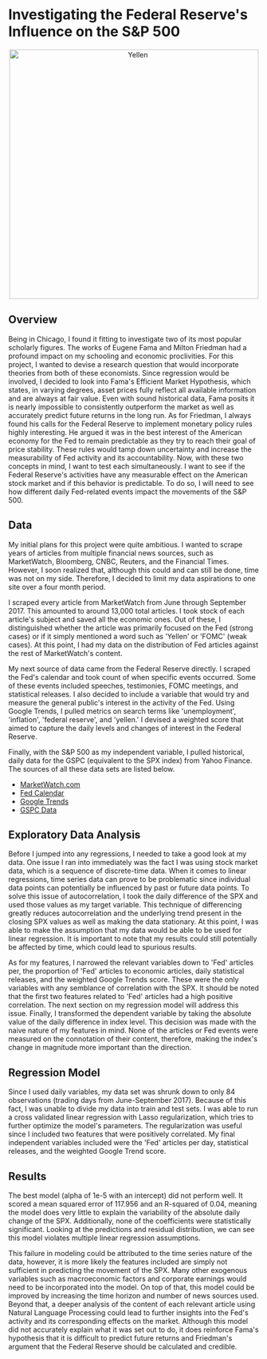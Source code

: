 # Investigating the Federal Reserve's Influence on the S&P 500  

<p align="center"><img src="http://www.frontpagemag.com/sites/default/files/uploads/2014/10/janet-yellen.jpg" alt="Yellen" width="500"/></p>  

## Overview  

Being in Chicago, I found it fitting to investigate two of its most popular scholarly figures. The works of Eugene Fama and Milton Friedman had a profound impact on my schooling and economic proclivities. For this project, I wanted to devise a research question that would incorporate theories from both of these economists. Since regression would be involved, I decided to look into Fama's Efficient Market Hypothesis, which states, in varying degrees, asset prices fully reflect all available information and are always at fair value. Even with sound historical data, Fama posits it is nearly impossible to consistently outperform the market as well as accurately predict future returns in the long run. As for Friedman, I always found his calls for the Federal Reserve to implement monetary policy rules highly interesting. He argued it was in the best interest of the American economy for the Fed to remain predictable as they try to reach their goal of price stability. These rules would tamp down uncertainty and increase the measurability of Fed activity and its accountability. Now, with these two concepts in mind, I want to test each simultaneously. I want to see if the Federal Reserve's activities have any measurable effect on the American stock market and if this behavior is predictable. To do so, I will need to see how different daily Fed-related events impact the movements of the S&P 500.

## Data  

My initial plans for this project were quite ambitious. I wanted to scrape years of articles from multiple financial news sources, such as MarketWatch, Bloomberg, CNBC, Reuters, and the Financial Times. However, I soon realized that, although this could and can still be done, time was not on my side. Therefore, I decided to limit my data aspirations to one site over a four month period.

I scraped every article from MarketWatch from June through September 2017. This amounted to around 13,000 total articles. I took stock of each article's subject and saved all the economic ones. Out of these, I distinguished whether the article was primarily focused on the Fed (strong cases) or if it simply mentioned a word such as 'Yellen' or 'FOMC' (weak cases). At this point, I had my data on the distribution of Fed articles against the rest of MarketWatch's content.

My next source of data came from the Federal Reserve directly. I scraped the Fed's calendar and took count of when specific events occurred. Some of these events included speeches, testimonies, FOMC meetings, and statistical releases. I also decided to include a variable that would try and measure the general public's interest in the activity of the Fed. Using Google Trends, I pulled metrics on search terms like 'unemployment', 'inflation', 'federal reserve', and 'yellen.' I devised a weighted score that aimed to capture the daily levels and changes of interest in the Federal Reserve.

Finally, with the S&P 500 as my independent variable, I pulled historical, daily data for the GSPC (equivalent to the SPX index) from Yahoo Finance. The sources of all these data sets are listed below.

* [MarketWatch.com](http://www.marketwatch.com/search?q=&m=Keyword&rpp=100&mp=806&bd=true&bd=false&bdv=09%2F30%2F2017&rs=true)  
* [Fed Calendar](https://www.federalreserve.gov/newsevents/2017-september.htm)
* [Google Trends](https://trends.google.com/trends/explore?date=today%203-m&geo=US&q=federal%20reserve)  
* [GSPC Data](https://finance.yahoo.com/quote/%5EGSPC/history?p=%5EGSPC)  

## Exploratory Data Analysis  

Before I jumped into any regressions, I needed to take a good look at my data. One issue I ran into immediately was the fact I was using stock market data, which is a sequence of discrete-time data. When it comes to linear regressions, time series data can prove to be problematic since individual data points can potentially be influenced by past or future data points. To solve this issue of autocorrelation, I took the daily difference of the SPX and used those values as my target variable. This technique of differencing greatly reduces autocorrelation and the underlying trend present in the closing SPX values as well as making the data stationary. At this point, I was able to make the assumption that my data would be able to be used for linear regression. It is important to note that my results could still potentially be affected by time, which could lead to spurious results.

As for my features, I narrowed the relevant variables down to 'Fed' articles per, the proportion of 'Fed' articles to economic articles, daily statistical releases, and the weighted Google Trends score. These were the only variables with any semblance of correlation with the SPX. It should be noted that the first two features related to 'Fed' articles had a high positive correlation. The next section on my regression model will address this issue. Finally, I transformed the dependent variable by taking the absolute value of the daily difference in index level. This decision was made with the naive nature of my features in mind. None of the articles or Fed events were measured on the connotation of their content, therefore, making the index's change in magnitude more important than the direction.

## Regression Model  

Since I used daily variables, my data set was shrunk down to only 84 observations (trading days from June-September 2017). Because of this fact, I was unable to divide my data into train and test sets. I was able to run a cross validated linear regression with Lasso regularization, which tries to further optimize the model's parameters. The regularization was useful since I included two features that were positively correlated. My final independent variables included were the 'Fed' articles per day, statistical releases, and the weighted Google Trend score.

## Results  

The best model (alpha of 1e-5 with an intercept) did not perform well. It scored a mean squared error of 117.956 and an R-squared of 0.04, meaning the model does very little to explain the variability of the absolute daily change of the SPX. Additionally, none of the coefficients were statistically significant. Looking at the predictions and residual distribution, we can see this model violates multiple linear regression assumptions.

This failure in modeling could be attributed to the time series nature of the data, however, it is more likely the features included are simply not sufficient in predicting the movement of the SPX. Many other exogenous variables such as macroeconomic factors and corporate earnings would need to be incorporated into the model. On top of that, this model could be improved by increasing the time horizon and number of news sources used. Beyond that, a deeper analysis of the content of each relevant article using Natural Language Processing could lead to further insights into the Fed's activity and its corresponding effects on the market. Although this model did not accurately explain what it was set out to do, it does reinforce Fama's hypothesis that it is difficult to predict future returns and Friedman's argument that the Federal Reserve should be calculated and credible.
